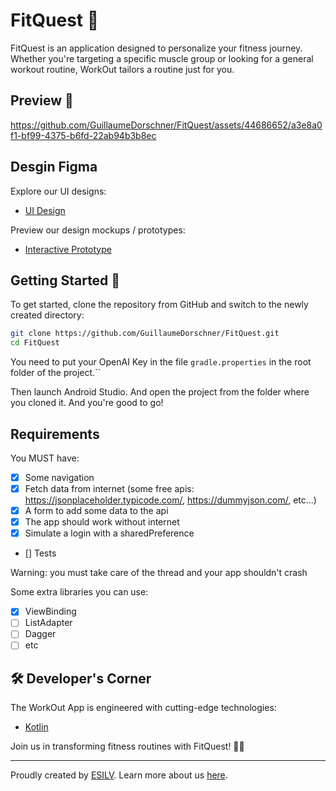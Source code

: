 # FitQuest 💪

FitQuest is an application designed to personalize your fitness journey. Whether you're targeting a specific muscle group or looking for a general workout routine, WorkOut tailors a routine just for you.

## Preview 📱

https://github.com/GuillaumeDorschner/FitQuest/assets/44686652/a3e8a0f1-bf99-4375-b6fd-22ab94b3b8ec

## Desgin Figma

Explore our UI designs:
- [UI Design](https://www.figma.com/file/RZrYIUk2yXAzygtfjFdrJv/Mobile-devices?type=design&node-id=116%3A176&mode=design&t=XqjrOy3aXOeteVQ2-1)

Preview our design mockups / prototypes:
- [Interactive Prototype](https://www.figma.com/proto/RZrYIUk2yXAzygtfjFdrJv/Mobile-devices?page-id=116%3A176&type=design&node-id=116-543&viewport=909%2C1004%2C1&t=BkLZoy1M4209mgUK-1&scaling=min-zoom&starting-point-node-id=116%3A543&mode=design)

## Getting Started 🚀

To get started, clone the repository from GitHub and switch to the newly created directory:

```bash
git clone https://github.com/GuillaumeDorschner/FitQuest.git
cd FitQuest
```

You need to put your OpenAI Key in the file `gradle.properties` in the root folder of the project.``

Then launch Android Studio. And open the project from the folder where you cloned it. And you're good to go!

## Requirements

You MUST have:
- [x] Some navigation
- [x] Fetch data from internet (some free apis: https://jsonplaceholder.typicode.com/, https://dummyjson.com/, etc...)
- [x] A form to add some data to the api
- [x] The app should work without internet
- [x] Simulate a login with a sharedPreference
- [] Tests

Warning: you must take care of the thread and your app shouldn't crash

Some extra libraries you can use:
- [x] ViewBinding
- [ ] ListAdapter
- [ ] Dagger
- [ ] etc

## 🛠️ Developer's Corner

The WorkOut App is engineered with cutting-edge technologies:

- [Kotlin](https://kotlinlang.org/)

Join us in transforming fitness routines with FitQuest! 🏋️‍♀️

---

Proudly created by [ESILV](https://www.esilv.fr/). Learn more about us [here](Documentation/about-us.md).
